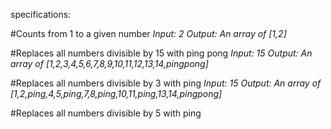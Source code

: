 specifications:

#Counts from 1 to a given number
_Input: 2_
_Output: An array of [1,2]_

#Replaces all numbers divisible by 15 with ping pong
_Input: 15_
_Output: An array of [1,2,3,4,5,6,7,8,9,10,11,12,13,14,pingpong]_

#Replaces all numbers divisible by 3 with ping
_Input: 15_
_Output: An array of [1,2,ping,4,5,ping,7,8,ping,10,11,ping,13,14,pingpong]_

#Replaces all numbers divisible by 5 with ping
